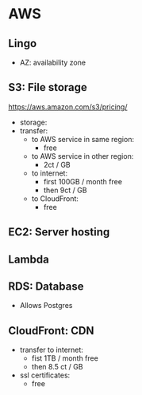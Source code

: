 # AWS

## Lingo

- AZ: availability zone


## S3: File storage

https://aws.amazon.com/s3/pricing/

- storage: 
- transfer: 
    - to AWS service in same region:
        - free
    - to AWS service in other region:
        - 2ct / GB
    - to internet:
        - first 100GB / month free
        - then 9ct / GB
    - to CloudFront:
        - free


## EC2: Server hosting


## Lambda



## RDS: Database
- Allows Postgres

## CloudFront: CDN

- transfer to internet:
    - fist 1TB / month free
    - then 8.5 ct / GB
- ssl certificates:
    - free